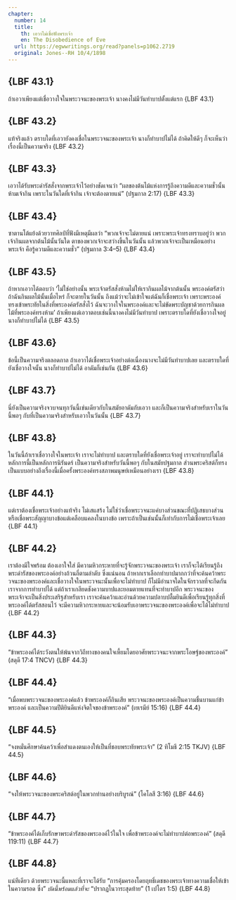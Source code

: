 ```yaml
---
chapter:
  number: 14
  title:
    th: เอวาไม่เชื่อฟังพระเจ้า
    en: The Disobedience of Eve
  url: https://egwwritings.org/read?panels=p1062.2719
  original: Jones--RH 10/4/1898
---
```


## {LBF 43.1}

ถ้าเอวาเพียงแต่เชื่อวางใจในพระวจนะของพระเจ้า นางคงไม่มีวันทำบาปตั้งแต่แรก {LBF 43.1}

## {LBF 43.2}

แท้จริงแล้ว ตราบใดที่เอวายังคงเชื่อในพระวจนะของพระเจ้า นางก็ทำบาปไม่ได้ ถ้าคิดให้ดีๆ ก็จะเห็นว่าเรื่องนี้เป็นความจริง {LBF 43.2}

## {LBF 43.3}

เอวาได้รับพระดำรัสสั่งจากพระเจ้าไว้อย่างชัดเจนว่า “ผลของต้นไม้แห่งการรู้ถึงความดีและความชั่วนั้น ห้ามเจ้ากิน เพราะในวันใดที่เจ้ากิน เจ้าจะต้องตายแน่” (ปฐมกาล 2:17) {LBF 43.3}

## {LBF 43.4}

ซาตานโต้แย้งด้วยวาทศิลป์ที่ฟังมีเหตุมีผลว่า “พวกเจ้าจะไม่ตายแน่ เพราะพระเจ้าทรงทราบอยู่ว่า พวกเจ้ากินผลจากต้นไม้นั้นวันใด ตาของพวกเจ้าจะสว่างขึ้นในวันนั้น แล้วพวกเจ้าจะเป็นเหมือนอย่างพระเจ้า คือรู้ความดีและความชั่ว” (ปฐมกาล 3:4–5) {LBF 43.4}

## {LBF 43.5}

ถ้าหากเอวาได้ตอบว่า ‘ไม่ใช่อย่างนั้น พระเจ้าตรัสสั่งห้ามไม่ให้เรากินผลไม้จากต้นนั้น พระองค์ตรัสว่า ถ้าฉันกินผลไม้นั้นเมื่อไหร่ ก็จะตายในวันนั้น ถึงแม้ว่าจะไม่เข้าใจแต่ฉันก็เชื่อพระเจ้า เพราะพระองค์ทรงเข้าพระทัยในสิ่งที่พระองค์ตรัสสั่งไว้ ฉันจะวางใจในพระองค์และจะไม่ขัดพระบัญชาด้วยการกินผลไม้ที่พระองค์ทรงห้าม’ ถ้าเพียงแต่เอวาตอบเช่นนี้นางคงไม่มีวันทำบาป เพราะตราบใดที่ยังเชื่อวางใจอยู่นางก็ทำบาปไม่ได้ {LBF 43.5}

## {LBF 43.6}

ข้อนี้เป็นความจริงตลอดกาล ถ้าเอวาได้เชื่อพระเจ้าอย่างต่อเนื่องนางจะไม่มีวันทำบาปเลย และตราบใดที่ยังเชื่อวางใจนั้น นางก็ทำบาปไม่ได้ อาดัมก็เช่นกัน {LBF 43.6}

## {LBF 43.7}

นี่ยังเป็นความจริงจวบจนทุกวันนี้เช่นเดียวกับในสมัยอาดัมกับเอวา และก็เป็นความจริงสำหรับเราในวันนี้พอๆ กับที่เป็นความจริงสำหรับเอวาในวันนั้น {LBF 43.7}

## {LBF 43.8}

ในวันนี้ถ้าเราเชื่อวางใจในพระเจ้า เราจะไม่ทำบาป และตราบใดที่ยังเชื่อพระเจ้าอยู่ เราจะทำบาปไม่ได้ หลักการนี้เป็นหลักการนิรันดร์ เป็นความจริงสำหรับวันนี้พอๆ กับในสมัยปฐมกาล ส่วนพระคริสต์ก็ทรงเป็นแบบอย่างถึงเรื่องนี้เมื่อครั้งพระองค์ทรงสภาพมนุษย์เหมือนอย่างเรา {LBF 43.8}

## {LBF 44.1}

แต่เราต้องเชื่อพระเจ้าอย่างแท้จริง ไม่เสแสร้ง ไม่ใช่ว่าเชื่อพระวจนะแค่บางส่วนขณะที่ปฏิเสธบางส่วน หรือเชื่อพระสัญญาบางข้อแต่เคลือบแคลงในบางข้อ เพราะถ้าเป็นเช่นนั้นก็เท่ากับการไม่เชื่อพระเจ้าเลย {LBF 44.1}

## {LBF 44.2}

เราต้องมีใจพร้อม ต้องเอาใจใส่ มีความหิวกระหายที่จะรู้จักพระวจนะของพระเจ้า เราก็จะได้เรียนรู้ถึงพระดำรัสของพระองค์อย่างถ้วนถี่ตามลำดับ ซึ่งแน่นอน ถ้าหากเราเลือกทำบาปมากกว่าที่จะค้นคว้าพระวจนะของพระองค์และเชื่อวางใจในพระวจนะนั้นเพื่อจะไม่ทำบาป ก็ไม่มีอำนาจใดในจักรวาลที่จะกีดกันเราจากการทำบาปได้ แต่ถ้าเราเกลียดชังความบาปและยอมตายแทนที่จะทำบาปอีก พระวจนะของพระเจ้าจะเป็นสิ่งประเสริฐสำหรับเรา เราจะค้นคว้าและอ่านด้วยความปลาบปลื้มยินดีเพื่อเรียนรู้ทุกสิ่งที่พระองค์ได้ตรัสสอนไว้ จะมีความหิวกระหายและจะน้อมรับเอาพระวจนะของพระองค์เพื่อจะได้ไม่ทำบาป {LBF 44.2}

## {LBF 44.3}

“ข้าพระองค์ได้ระวังตนให้พ้นจากวิถีทางของคนใจเหี้ยมโดยอาศัยพระวจนะจากพระโอษฐ์ของพระองค์” (สดุดี 17:4 TNCV) {LBF 44.3}

## {LBF 44.4}

“เมื่อพบพระวจนะของพระองค์แล้ว ข้าพระองค์ก็กินเสีย พระวจนะของพระองค์เป็นความชื่นบานแก่ข้าพระองค์ และเป็นความปีติยินดีแห่งจิตใจของข้าพระองค์” (เยเรมีย์ 15:16) {LBF 44.4}

## {LBF 44.5}

“จงหมั่นศึกษาค้นคว้าเพื่อสำแดงตนเองให้เป็นที่ชอบพระทัยพระเจ้า” (2 ทิโมธี 2:15 TKJV) {LBF 44.5}

## {LBF 44.6}

“จงให้พระวจนะของพระคริสต์อยู่ในพวกท่านอย่างบริบูรณ์” (โคโลสี 3:16) {LBF 44.6}

## {LBF 44.7}

“ข้าพระองค์ได้เก็บรักษาพระดำรัสของพระองค์ไว้ในใจ เพื่อข้าพระองค์จะไม่ทำบาปต่อพระองค์” (สดุดี 119:11) {LBF 44.7}

## {LBF 44.8}

แน่ทีเดียว ด้วยพระวจนะนี้แหละที่เราจะได้รับ “การคุ้มครองโดยฤทธิ์เดชของพระเจ้าทางความเชื่อให้เข้าในความรอด ซึ่ง” *บัดนี้พร้อมแล้วที่จะ* “ปรากฏในวาระสุดท้าย” (1 เปโตร 1:5) {LBF 44.8}
